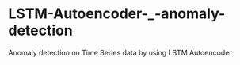 # LSTM-Autoencoder-_-anomaly-detection
Anomaly detection on Time Series data by using LSTM Autoencoder
